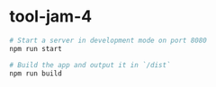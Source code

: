 # tool-jam-4

```bash
# Start a server in development mode on port 8080
npm run start

# Build the app and output it in `/dist`
npm run build
```